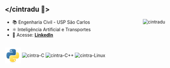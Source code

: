   ## </cintradu 🤖>

<a>
<img src="https://github-readme-stats.vercel.app/api?username=cintradu&show_icons=true&bg_color=0D1117&title_color=FFFFFF&text_color=FFFFFF&icon_color=23DB8B&count_private=true&hide_border=true" alt="cintradu" align="right"/>
</a>

- 📚 Engenharia Civil - USP São Carlos
- ⚛️ Inteligência Artificial e Transportes
- 🤝 Acesse: **[LinkedIn]**

<div style="display: inline_block"><br>
  <img align="center" alt="cintra-Python" height="50" width="50" src="https://raw.githubusercontent.com/devicons/devicon/master/icons/python/python-original.svg">
  <img align="center" alt="cintra-C" height="50" width="50" src="https://cdn.jsdelivr.net/gh/devicons/devicon/icons/c/c-original.svg">
  <img align="center" alt="cintra-C++" height="50" width="50" src="https://cdn.jsdelivr.net/npm/simple-icons@v9/icons/cplusplus.svg/00599C">
  <img align="center" alt="cintra-Linux" height="50" width="50" src="https://cdn.jsdelivr.net/gh/devicons/devicon/icons/linux/linux-original.svg" />
</div>

[linkedin]: https://www.linkedin.com/in/cintradu/ "LinkedIn"
